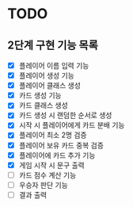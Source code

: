 # TODO

## 2단계 구현 기능 목록

- [x] 플레이어 이름 입력 기능 
- [x] 플레이어 생성 기능
- [x] 플레이어 클래스 생성  
- [x] 카드 생성 기능
- [x] 카드 클래스 생성
- [x] 카드 생성 시 랜덤한 순서로 생성
- [x] 시작 시 플레이어에게 카드 분배 기능
- [x] 플레이어 최소 2명 검증
- [x] 플레이어 보유 카드 중복 검증
- [x] 플레이어에 카드 추가 기능
- [x] 게임 시작 시 문구 출력
- [ ] 카드 점수 계산 기능
- [ ] 우승자 판단 기능
- [ ] 결과 출력